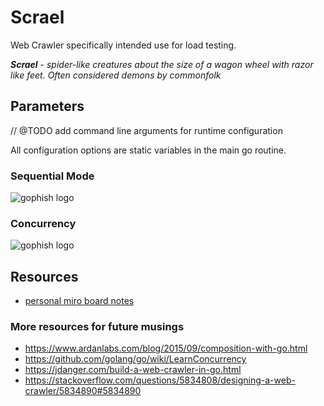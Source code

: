 # Scrael

Web Crawler specifically intended use for load testing.

***Scrael** - spider-like creatures about the size of a wagon wheel with razor like feet. Often considered demons by commonfolk*

## Parameters

// @TODO add command line arguments for runtime configuration

All configuration options are static variables in the main go routine.

### Sequential Mode

![gophish logo](https://raw.github.com/aczietlow/scrael/main/static/images/sequential.png)


### Concurrency

![gophish logo](https://raw.github.com/aczietlow/scrael/main/static/images/concurrency.png)


## Resources
* [personal miro board notes](https://miro.com/app/board/uXjVPYZIqT0=/?share_link_id=198914050024)

### More resources for future musings
* https://www.ardanlabs.com/blog/2015/09/composition-with-go.html
* https://github.com/golang/go/wiki/LearnConcurrency
* https://jdanger.com/build-a-web-crawler-in-go.html
* https://stackoverflow.com/questions/5834808/designing-a-web-crawler/5834890#5834890